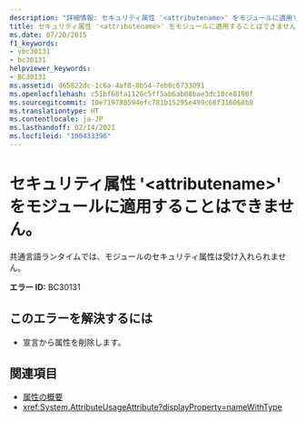 ```yaml
---
description: "詳細情報: セキュリティ属性 '<attributename>' をモジュールに適用することはできません"
title: セキュリティ属性 '<attributename>' をモジュールに適用することはできません。
ms.date: 07/20/2015
f1_keywords:
- vbc30131
- bc30131
helpviewer_keywords:
- BC30131
ms.assetid: d65822dc-1c6a-4af8-8b54-7eb0c6733091
ms.openlocfilehash: c51bf68fa1120c5ff5ab6ab08bae3dc10ce8190f
ms.sourcegitcommit: 10e719780594efc781b15295e499c66f316068b8
ms.translationtype: HT
ms.contentlocale: ja-JP
ms.lasthandoff: 02/14/2021
ms.locfileid: "100433396"
---
```

# <a name="security-attribute-attributename-cannot-be-applied-to-a-module"></a>セキュリティ属性 '\<attributename>' をモジュールに適用することはできません。

共通言語ランタイムでは、モジュールのセキュリティ属性は受け入れられません。

**エラー ID:** BC30131

## <a name="to-correct-this-error"></a>このエラーを解決するには

- 宣言から属性を削除します。

## <a name="see-also"></a>関連項目

- [属性の概要](../programming-guide/concepts/attributes/index.md)
- <xref:System.AttributeUsageAttribute?displayProperty=nameWithType>
